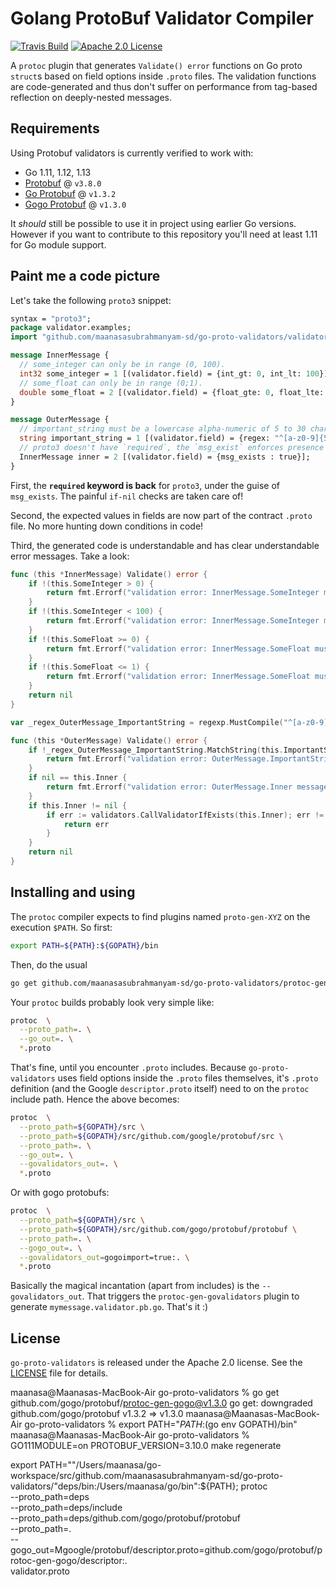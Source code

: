# Golang ProtoBuf Validator Compiler

[![Travis Build](https://travis-ci.org/maanasasubrahmanyam-sd/go-proto-validators.svg)](https://travis-ci.org/maanasasubrahmanyam-sd/go-proto-validators)
[![Apache 2.0 License](https://img.shields.io/badge/License-Apache%202.0-blue.svg)](LICENSE)

A `protoc` plugin that generates `Validate() error` functions on Go proto `struct`s based on field options inside `.proto`
files. The validation functions are code-generated and thus don't suffer on performance from tag-based reflection on
deeply-nested messages.

## Requirements

Using Protobuf validators is currently verified to work with:

- Go 1.11, 1.12, 1.13
- [Protobuf](https://github.com/protocolbuffers/protobuf) @ `v3.8.0`
- [Go Protobuf](https://github.com/golang/protobuf) @ `v1.3.2`
- [Gogo Protobuf](https://github.com/gogo/protobuf) @ `v1.3.0`

It _should_ still be possible to use it in project using earlier Go versions. However if you want to contribute to this
repository you'll need at least 1.11 for Go module support.

## Paint me a code picture

Let's take the following `proto3` snippet:

```proto
syntax = "proto3";
package validator.examples;
import "github.com/maanasasubrahmanyam-sd/go-proto-validators/validator.proto";

message InnerMessage {
  // some_integer can only be in range (0, 100).
  int32 some_integer = 1 [(validator.field) = {int_gt: 0, int_lt: 100}];
  // some_float can only be in range (0;1).
  double some_float = 2 [(validator.field) = {float_gte: 0, float_lte: 1}];
}

message OuterMessage {
  // important_string must be a lowercase alpha-numeric of 5 to 30 characters (RE2 syntax).
  string important_string = 1 [(validator.field) = {regex: "^[a-z0-9]{5,30}$"}];
  // proto3 doesn't have `required`, the `msg_exist` enforces presence of InnerMessage.
  InnerMessage inner = 2 [(validator.field) = {msg_exists : true}];
}
```

First, the **`required` keyword is back** for `proto3`, under the guise of `msg_exists`. The painful `if-nil` checks are taken care of!

Second, the expected values in fields are now part of the contract `.proto` file. No more hunting down conditions in code!

Third, the generated code is understandable and has clear understandable error messages. Take a look:

```go
func (this *InnerMessage) Validate() error {
	if !(this.SomeInteger > 0) {
		return fmt.Errorf("validation error: InnerMessage.SomeInteger must be greater than '0'")
	}
	if !(this.SomeInteger < 100) {
		return fmt.Errorf("validation error: InnerMessage.SomeInteger must be less than '100'")
	}
	if !(this.SomeFloat >= 0) {
		return fmt.Errorf("validation error: InnerMessage.SomeFloat must be greater than or equal to '0'")
	}
	if !(this.SomeFloat <= 1) {
		return fmt.Errorf("validation error: InnerMessage.SomeFloat must be less than or equal to '1'")
	}
	return nil
}

var _regex_OuterMessage_ImportantString = regexp.MustCompile("^[a-z0-9]{5,30}$")

func (this *OuterMessage) Validate() error {
	if !_regex_OuterMessage_ImportantString.MatchString(this.ImportantString) {
		return fmt.Errorf("validation error: OuterMessage.ImportantString must conform to regex '^[a-z0-9]{5,30}$'")
	}
	if nil == this.Inner {
		return fmt.Errorf("validation error: OuterMessage.Inner message must exist")
	}
	if this.Inner != nil {
		if err := validators.CallValidatorIfExists(this.Inner); err != nil {
			return err
		}
	}
	return nil
}
```

## Installing and using

The `protoc` compiler expects to find plugins named `proto-gen-XYZ` on the execution `$PATH`. So first:

```sh
export PATH=${PATH}:${GOPATH}/bin
```

Then, do the usual

```sh
go get github.com/maanasasubrahmanyam-sd/go-proto-validators/protoc-gen-govalidators
```

Your `protoc` builds probably look very simple like:

```sh
protoc  \
  --proto_path=. \
  --go_out=. \
  *.proto
```

That's fine, until you encounter `.proto` includes. Because `go-proto-validators` uses field options inside the `.proto` 
files themselves, it's `.proto` definition (and the Google `descriptor.proto` itself) need to on the `protoc` include
path. Hence the above becomes:

```sh
protoc  \
  --proto_path=${GOPATH}/src \
  --proto_path=${GOPATH}/src/github.com/google/protobuf/src \
  --proto_path=. \
  --go_out=. \
  --govalidators_out=. \
  *.proto
```

Or with gogo protobufs:

```sh
protoc  \
  --proto_path=${GOPATH}/src \
  --proto_path=${GOPATH}/src/github.com/gogo/protobuf/protobuf \
  --proto_path=. \
  --gogo_out=. \
  --govalidators_out=gogoimport=true:. \
  *.proto
```

Basically the magical incantation (apart from includes) is the `--govalidators_out`. That triggers the 
`protoc-gen-govalidators` plugin to generate `mymessage.validator.pb.go`. That's it :)

## License

`go-proto-validators` is released under the Apache 2.0 license. See the [LICENSE](LICENSE) file for details.


maanasa@Maanasas-MacBook-Air go-proto-validators % go get github.com/gogo/protobuf/protoc-gen-gogo@v1.3.0
go get: downgraded github.com/gogo/protobuf v1.3.2 => v1.3.0
maanasa@Maanasas-MacBook-Air go-proto-validators % export PATH="$PATH:$(go env GOPATH)/bin"
maanasa@Maanasas-MacBook-Air go-proto-validators % GO111MODULE=on PROTOBUF_VERSION=3.10.0 make regenerate


export PATH=""/Users/maanasa/go-workspace/src/github.com/maanasasubrahmanyam-sd/go-proto-validators/"deps/bin:/Users/maanasa/go/bin":${PATH}; protoc \
--proto_path=deps \
--proto_path=deps/include \
--proto_path=deps/github.com/gogo/protobuf/protobuf \
--proto_path=. \
--gogo_out=Mgoogle/protobuf/descriptor.proto=github.com/gogo/protobuf/protoc-gen-gogo/descriptor:. \
validator.proto
